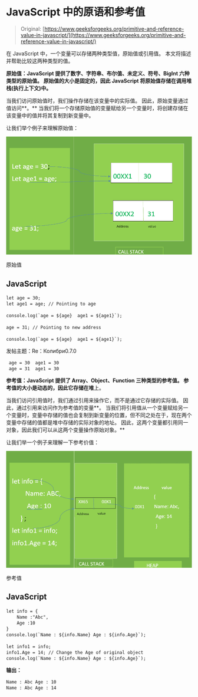 # JavaScript 中的原语和参考值

> Original: [https://www.geeksforgeeks.org/primitive-and-reference-value-in-javascript/](https://www.geeksforgeeks.org/primitive-and-reference-value-in-javascript/)

在 JavaScript 中，一个变量可以存储两种类型值，原始值或引用值。 本文将描述并帮助比较这两种类型的值。

**原始值：**JavaScript 提供了数字、字符串、布尔值、未定义、符号、BigInt 六种类型的原始值。 原始值的大小是固定的，因此 JavaScript 将原始值存储在**调用堆栈(执行上下文)中。**

当我们访问原始值时，我们操作存储在该变量中的实际值。 因此，原始变量通过值访问**。** 当我们将一个存储原始值的变量赋给另一个变量时，将创建存储在该变量中的值并将其复制到新变量中。

让我们举个例子来理解原始值：

![](img/d6f1c8b1b80739fc33512b00b9852f49.png)

原始值

## JavaScript

```
let age = 30;
let age1 = age; // Pointing to age

console.log(`age = ${age}  age1 = ${age1}`);

age = 31; // Pointing to new address

console.log(`age = ${age}  age1 = ${age1}`);
```

发帖主题：Re：Колибри0.7.0

```
 age = 30  age1 = 30
 age = 31  age1 = 30
```

**参考值：**JavaScript 提供了 Array、Object、Function 三种类型的参考值。 参考值的大小是动态的，因此它存储在**堆**上。

当我们访问引用值时，我们通过引用来操作它，而不是通过它存储的实际值。 因此，通过引用来访问作为参考值的变量**。 当我们将引用值从一个变量赋给另一个变量时，变量中存储的值也会复制到新变量的位置，但不同之处在于，现在两个变量中存储的值都是堆中存储的实际对象的地址。 因此，这两个变量都引用同一对象，因此我们可以从这两个变量操作原始对象。**

让我们举一个例子来理解一下参考价值：

![](img/73a67c16763856d049762202589f029a.png)

参考值

## JavaScript

```
let info = {
    Name :"Abc",
    Age :10
}
console.log(`Name : ${info.Name} Age : ${info.Age}`);

let info1 = info;
info1.Age = 14; // Change the Age of original object
console.log(`Name : ${info.Name} Age : ${info.Age}`);
```

**输出：**

```
Name : Abc Age : 10
Name : Abc Age : 14
```